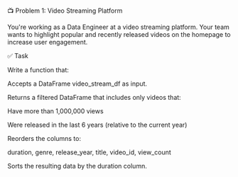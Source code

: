 📺 Problem 1: Video Streaming Platform

You're working as a Data Engineer at a video streaming platform. Your team wants to highlight popular and recently released videos on the homepage to increase user engagement.

✅ Task

Write a function that:

Accepts a DataFrame video_stream_df as input.

Returns a filtered DataFrame that includes only videos that:

Have more than 1,000,000 views

Were released in the last 6 years (relative to the current year)

Reorders the columns to:

duration, genre, release_year, title, video_id, view_count


Sorts the resulting data by the duration column.
